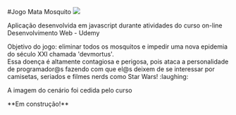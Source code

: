 #Jogo Mata Mosquito
<img src="recursos_capa.png">
<p>Aplicação desenvolvida em javascript durante atividades do curso on-line Desenvolvimento Web - Udemy</p>
<p> Objetivo do jogo: eliminar todos os mosquitos e impedir uma nova epidemia do século XXI chamada 'devmortus'.<br/>
Essa doença é altamente contagiosa e perigosa, pois ataca a personalidade de programador@s fazendo com que el@s deixem de se interessar por camisetas, seriados e filmes nerds como Star Wars! :laughing: </p>
<p>A imagem do cenário foi cedida pelo curso </p>
<p>**Em construção!**</p>
